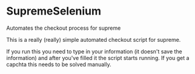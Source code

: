 # SupremeSelenium
Automates the checkout process for supreme

This is a really (really) simple automated checkout script for supreme.

If you run this you need to type in your information (it doesn't save the information) and after you've filled it the script starts running. If you get a capchta this needs to be solved manually.

